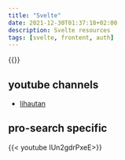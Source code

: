 ```yaml
---
title: "Svelte"
date: 2021-12-30T01:37:18+02:00
description: Svelte resources
tags: [svelte, frontent, auth]
---
```


{{<youtube wMKMKcfWLsk>}}

## youtube channels
- [lihautan](https://www.youtube.com/c/lihautan)

## pro-search specific
{{< youtube IUn2gdrPxeE>}}
